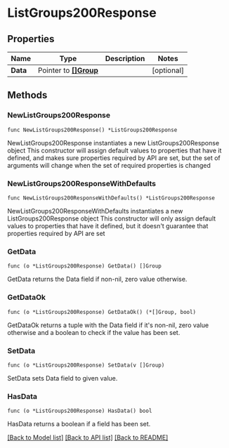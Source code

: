 # ListGroups200Response

## Properties

Name | Type | Description | Notes
------------ | ------------- | ------------- | -------------
**Data** | Pointer to [**[]Group**](Group.md) |  | [optional] 

## Methods

### NewListGroups200Response

`func NewListGroups200Response() *ListGroups200Response`

NewListGroups200Response instantiates a new ListGroups200Response object
This constructor will assign default values to properties that have it defined,
and makes sure properties required by API are set, but the set of arguments
will change when the set of required properties is changed

### NewListGroups200ResponseWithDefaults

`func NewListGroups200ResponseWithDefaults() *ListGroups200Response`

NewListGroups200ResponseWithDefaults instantiates a new ListGroups200Response object
This constructor will only assign default values to properties that have it defined,
but it doesn't guarantee that properties required by API are set

### GetData

`func (o *ListGroups200Response) GetData() []Group`

GetData returns the Data field if non-nil, zero value otherwise.

### GetDataOk

`func (o *ListGroups200Response) GetDataOk() (*[]Group, bool)`

GetDataOk returns a tuple with the Data field if it's non-nil, zero value otherwise
and a boolean to check if the value has been set.

### SetData

`func (o *ListGroups200Response) SetData(v []Group)`

SetData sets Data field to given value.

### HasData

`func (o *ListGroups200Response) HasData() bool`

HasData returns a boolean if a field has been set.


[[Back to Model list]](../README.md#documentation-for-models) [[Back to API list]](../README.md#documentation-for-api-endpoints) [[Back to README]](../README.md)


